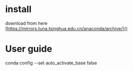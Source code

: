 # install 

download from here [https://mirrors.tuna.tsinghua.edu.cn/anaconda/archive/]()

# User guide

conda config --set auto_activate_base false